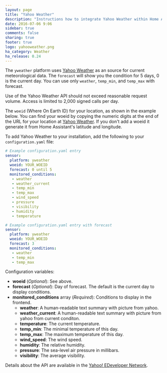 ```yaml
---
layout: page
title: "Yahoo Weather"
description: "Instructions how to integrate Yahoo Weather within Home Assistant."
date: 2016-07-06 9:06
sidebar: true
comments: false
sharing: true
footer: true
logo: yahooweather.png
ha_category: Weather
ha_release: 0.24
---
```



The `yweather` platform uses [Yahoo Weather](http://https://www.yahoo.com/news/weather/) as an source for current meteorological data. The `forecast` will show you the condition for 5 days, 0 is the current day. You can use only `weather`, `temp_min`, and `temp_max` with forecast.

<p class='note warning'>
Use of the Yahoo Weather API should not exceed reasonable request volume. Access is limited to 2,000 signed calls per day.
</p>

The `woeid` (Where On Earth ID) for your location, as shown in the example below. You can find your woeid by copying the numeric digits at the end of the URL for your location at [Yahoo Weather](http://https://www.yahoo.com/news/weather/). If you don't add a woeid it generate it from Home Assistant's latitude and longitude.

To add Yahoo Weather to your installation, add the following to your `configuration.yaml` file:

```yaml
# Example configuration.yaml entry
sensor:
  platform: yweather
  woeid: YOUR_WOEID
  forecast: 0 until 5
  monitored_conditions:
   - weather
   - weather_current
   - temp_min
   - temp_max
   - wind_speed
   - pressure
   - visibility
   - humidity
   - temperature

# Example configuration.yaml entry with forecast
sensor:
  platform: yweather
  woeid: YOUR_WOEID
  forecast: 3
  monitored_conditions:
   - weather
   - temp_min
   - temp_max
```

Configuration variables:

- **woeid** (*Optional*): See above.
- **forecast** (*Optional*): Day of forecast. The default is the current day to display conditions.
- **monitored_conditions** array (*Required*): Conditions to display in the frontend.
  - **weather**: A human-readable text summary with picture from yahoo.
  - **weather_current**: A human-readable text summary with picture from yahoo from current conditon.
  - **temperature**: The current temperature.
  - **temp_min**: The minimal temperature of this day.
  - **temp_max**: The maximum temperature of this day.
  - **wind_speed**: The wind speed.
  - **humidity**: The relative humidity.
  - **pressure**: The sea-level air pressure in millibars.
  - **visibility**: The average visibility.

Details about the API are available in the [Yahoo! EDeveloper Network](http://https://developer.yahoo.com/weather/).
